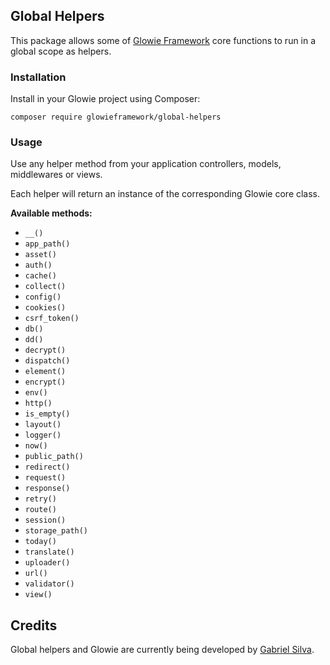 ## Global Helpers
This package allows some of [Glowie Framework](https://github.com/glowieframework/glowie) core functions to run in a global scope as helpers.

### Installation
Install in your Glowie project using Composer:

```shell
composer require glowieframework/global-helpers
```

### Usage
Use any helper method from your application controllers, models, middlewares or views.

Each helper will return an instance of the corresponding Glowie core class.

**Available methods:**
- `__()`
- `app_path()`
- `asset()`
- `auth()`
- `cache()`
- `collect()`
- `config()`
- `cookies()`
- `csrf_token()`
- `db()`
- `dd()`
- `decrypt()`
- `dispatch()`
- `element()`
- `encrypt()`
- `env()`
- `http()`
- `is_empty()`
- `layout()`
- `logger()`
- `now()`
- `public_path()`
- `redirect()`
- `request()`
- `response()`
- `retry()`
- `route()`
- `session()`
- `storage_path()`
- `today()`
- `translate()`
- `uploader()`
- `url()`
- `validator()`
- `view()`

## Credits
Global helpers and Glowie are currently being developed by [Gabriel Silva](https://gabrielsilva.dev.br).
